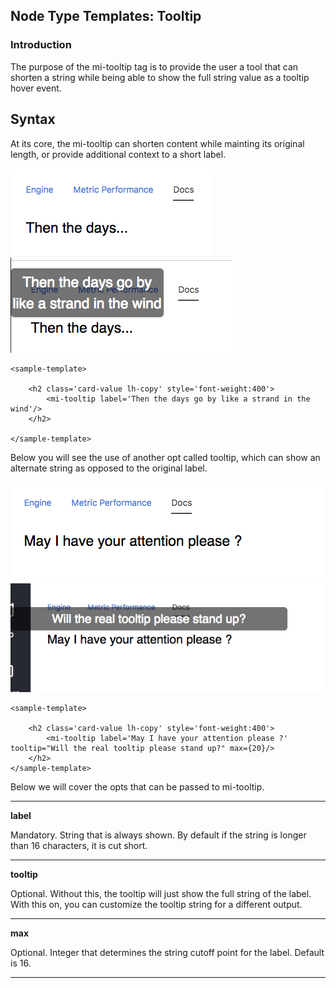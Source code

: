 ## Node Type Templates: Tooltip

### Introduction

The purpose of the mi-tooltip tag is to provide the user a tool that can shorten a string while being able to show the full string value as a tooltip hover event.

## Syntax


At its core, the mi-tooltip can shorten content while mainting its original length, or provide additional context to a short label.

![alt text](../screenshots/tooltip.png "Tooltip")
![alt text](../screenshots/tooltip-hover.png "Tooltip")

```
<sample-template>

    <h2 class='card-value lh-copy' style='font-weight:400'> 
        <mi-tooltip label='Then the days go by like a strand in the wind'/>
    </h2>

</sample-template>

```

Below you will see the use of another opt called tooltip, which can show an alternate string as opposed to the original label. 

![alt text](../screenshots/original.png "Tooltip")
![alt text](../screenshots/extension.png "Tooltip")

```
<sample-template>

    <h2 class='card-value lh-copy' style='font-weight:400'> 
        <mi-tooltip label='May I have your attention please ?' tooltip="Will the real tooltip please stand up?" max={20}/>
    </h2>
</sample-template>

```

Below we will cover the opts that can be passed to mi-tooltip.

---

**label**

Mandatory. String that is always shown. By default if the string is longer than 16 characters, it is cut short.

---

**tooltip**

Optional. Without this, the tooltip will just show the full string of the label. With this on, you can customize the tooltip string for a different output.

---

**max**

Optional. Integer that determines the string cutoff point for the label. Default is 16.

---
